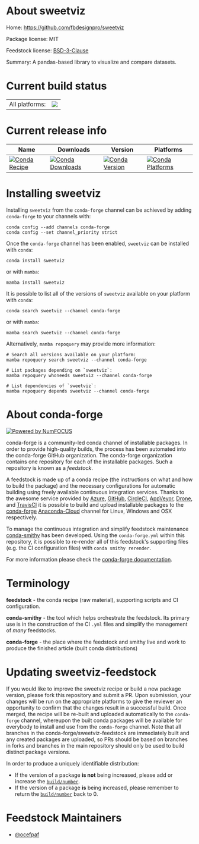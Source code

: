 About sweetviz
==============

Home: https://github.com/fbdesignpro/sweetviz

Package license: MIT

Feedstock license: [BSD-3-Clause](https://github.com/conda-forge/sweetviz-feedstock/blob/main/LICENSE.txt)

Summary: A pandas-based library to visualize and compare datasets.

Current build status
====================


<table><tr><td>All platforms:</td>
    <td>
      <a href="https://dev.azure.com/conda-forge/feedstock-builds/_build/latest?definitionId=11797&branchName=main">
        <img src="https://dev.azure.com/conda-forge/feedstock-builds/_apis/build/status/sweetviz-feedstock?branchName=main">
      </a>
    </td>
  </tr>
</table>

Current release info
====================

| Name | Downloads | Version | Platforms |
| --- | --- | --- | --- |
| [![Conda Recipe](https://img.shields.io/badge/recipe-sweetviz-green.svg)](https://anaconda.org/conda-forge/sweetviz) | [![Conda Downloads](https://img.shields.io/conda/dn/conda-forge/sweetviz.svg)](https://anaconda.org/conda-forge/sweetviz) | [![Conda Version](https://img.shields.io/conda/vn/conda-forge/sweetviz.svg)](https://anaconda.org/conda-forge/sweetviz) | [![Conda Platforms](https://img.shields.io/conda/pn/conda-forge/sweetviz.svg)](https://anaconda.org/conda-forge/sweetviz) |

Installing sweetviz
===================

Installing `sweetviz` from the `conda-forge` channel can be achieved by adding `conda-forge` to your channels with:

```
conda config --add channels conda-forge
conda config --set channel_priority strict
```

Once the `conda-forge` channel has been enabled, `sweetviz` can be installed with `conda`:

```
conda install sweetviz
```

or with `mamba`:

```
mamba install sweetviz
```

It is possible to list all of the versions of `sweetviz` available on your platform with `conda`:

```
conda search sweetviz --channel conda-forge
```

or with `mamba`:

```
mamba search sweetviz --channel conda-forge
```

Alternatively, `mamba repoquery` may provide more information:

```
# Search all versions available on your platform:
mamba repoquery search sweetviz --channel conda-forge

# List packages depending on `sweetviz`:
mamba repoquery whoneeds sweetviz --channel conda-forge

# List dependencies of `sweetviz`:
mamba repoquery depends sweetviz --channel conda-forge
```


About conda-forge
=================

[![Powered by
NumFOCUS](https://img.shields.io/badge/powered%20by-NumFOCUS-orange.svg?style=flat&colorA=E1523D&colorB=007D8A)](https://numfocus.org)

conda-forge is a community-led conda channel of installable packages.
In order to provide high-quality builds, the process has been automated into the
conda-forge GitHub organization. The conda-forge organization contains one repository
for each of the installable packages. Such a repository is known as a *feedstock*.

A feedstock is made up of a conda recipe (the instructions on what and how to build
the package) and the necessary configurations for automatic building using freely
available continuous integration services. Thanks to the awesome service provided by
[Azure](https://azure.microsoft.com/en-us/services/devops/), [GitHub](https://github.com/),
[CircleCI](https://circleci.com/), [AppVeyor](https://www.appveyor.com/),
[Drone](https://cloud.drone.io/welcome), and [TravisCI](https://travis-ci.com/)
it is possible to build and upload installable packages to the
[conda-forge](https://anaconda.org/conda-forge) [Anaconda-Cloud](https://anaconda.org/)
channel for Linux, Windows and OSX respectively.

To manage the continuous integration and simplify feedstock maintenance
[conda-smithy](https://github.com/conda-forge/conda-smithy) has been developed.
Using the ``conda-forge.yml`` within this repository, it is possible to re-render all of
this feedstock's supporting files (e.g. the CI configuration files) with ``conda smithy rerender``.

For more information please check the [conda-forge documentation](https://conda-forge.org/docs/).

Terminology
===========

**feedstock** - the conda recipe (raw material), supporting scripts and CI configuration.

**conda-smithy** - the tool which helps orchestrate the feedstock.
                   Its primary use is in the construction of the CI ``.yml`` files
                   and simplify the management of *many* feedstocks.

**conda-forge** - the place where the feedstock and smithy live and work to
                  produce the finished article (built conda distributions)


Updating sweetviz-feedstock
===========================

If you would like to improve the sweetviz recipe or build a new
package version, please fork this repository and submit a PR. Upon submission,
your changes will be run on the appropriate platforms to give the reviewer an
opportunity to confirm that the changes result in a successful build. Once
merged, the recipe will be re-built and uploaded automatically to the
`conda-forge` channel, whereupon the built conda packages will be available for
everybody to install and use from the `conda-forge` channel.
Note that all branches in the conda-forge/sweetviz-feedstock are
immediately built and any created packages are uploaded, so PRs should be based
on branches in forks and branches in the main repository should only be used to
build distinct package versions.

In order to produce a uniquely identifiable distribution:
 * If the version of a package **is not** being increased, please add or increase
   the [``build/number``](https://docs.conda.io/projects/conda-build/en/latest/resources/define-metadata.html#build-number-and-string).
 * If the version of a package **is** being increased, please remember to return
   the [``build/number``](https://docs.conda.io/projects/conda-build/en/latest/resources/define-metadata.html#build-number-and-string)
   back to 0.

Feedstock Maintainers
=====================

* [@ocefpaf](https://github.com/ocefpaf/)

